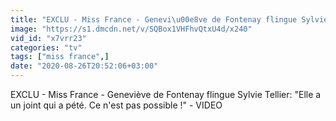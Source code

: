 ```yaml
---
title: "EXCLU - Miss France - Genevi\u00e8ve de Fontenay flingue Sylvie Tellier: 'Elle a un joint qui a p\u00e9t\u00e9. Ce n'est pas possible !' - VIDEO"
image: "https://s1.dmcdn.net/v/SQBox1VHFhvQtxU4d/x240"
vid_id: "x7vrr23"
categories: "tv"
tags: ["miss france",]
date: "2020-08-26T20:52:06+03:00"
---
```

EXCLU - Miss France - Geneviève de Fontenay flingue Sylvie Tellier: &quot;Elle a un joint qui a pété. Ce n'est pas possible !&quot; - VIDEO
